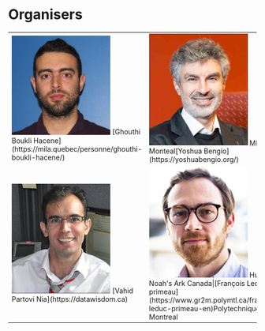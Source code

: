 # Organisers

<table>
 <tr>
    <td>  
      <img src="/orginisers_pictures/UserImage.jpg" alt="Ghouthi Boukli Hacene" width="200"/>
      [Ghouthi Boukli Hacene](https://mila.quebec/personne/ghouthi-boukli-hacene/)
   </td>
    <td>  
     <img src="/orginisers_pictures/Yoshua_bengio.jpeg" alt="Yoshua Bengio" width="200" />
      MILA Monteal[Yoshua Bengio](https://yoshuabengio.org/)
   </td>
   <td>  
    <img src="/orginisers_pictures/goncalo.jpeg" alt="Gonçalo Mordido" width="200" />
    MILA Montreal[Gonçalo Mordido]() Polytechnique Montreal
   </td>
  </tr> 
  <tr>
    <td>  
     <img src="/orginisers_pictures/vahid_photo.png" alt="Vahid Partovi Nia‬" width="200"/>
   [Vahid Partovi Nia](https://datawisdom.ca)
   </td>
    <td>  
      <img src="/orginisers_pictures/leduc-primeau-francois.jpg" alt="François Leduc-primeau" width="200"/>
      Huawei Noah's Ark Canada|[François Leduc-primeau](https://www.gr2m.polymtl.ca/francois-leduc-primeau-en)Polytechnique Montreal
   </td>
   <td>  
    <img src="/orginisers_pictures/JG1.jpg" alt="Julie Grollier" width="200"/>
   [Julie Grollier](http://julie.grollier.free.fr)
   CNRS, Thales
   </td>
  </tr>
 
  
</table>

 


